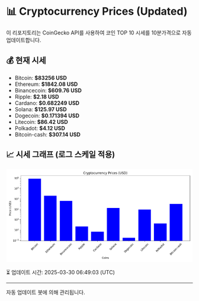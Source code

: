 
# 📊 Cryptocurrency Prices (Updated)

이 리포지토리는 CoinGecko API를 사용하여 코인 TOP 10 시세를 10분가격으로 자동 업데이트합니다.

## 💰 현재 시세
- Bitcoin: **$83256 USD**
- Ethereum: **$1842.08 USD**
- Binancecoin: **$609.76 USD**
- Ripple: **$2.18 USD**
- Cardano: **$0.682249 USD**
- Solana: **$125.97 USD**
- Dogecoin: **$0.171394 USD**
- Litecoin: **$86.42 USD**
- Polkadot: **$4.12 USD**
- Bitcoin-cash: **$307.14 USD**

## 📈 시세 그래프 (로그 스케일 적용)
![Crypto Prices](crypto_prices.png)

⏳ 업데이트 시간: 2025-03-30 06:49:03 (UTC)

---
자동 업데이트 봇에 의해 관리됩니다.
